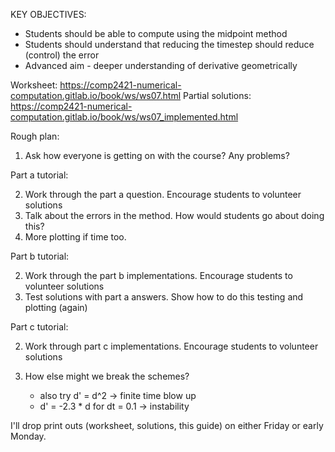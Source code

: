KEY OBJECTIVES:

- Students should be able to compute using the midpoint method
- Students should understand that reducing the timestep should reduce (control) the error
- Advanced aim - deeper understanding of derivative geometrically

Worksheet:
https://comp2421-numerical-computation.gitlab.io/book/ws/ws07.html
Partial solutions:
https://comp2421-numerical-computation.gitlab.io/book/ws/ws07_implemented.html

Rough plan:

1. Ask how everyone is getting on with the course? Any problems?

Part a tutorial:

2. Work through the part a question. Encourage students to volunteer solutions
3. Talk about the errors in the method. How would students go about doing this?
4. More plotting if time too.

Part b tutorial:

2. Work through the part b implementations. Encourage students to volunteer solutions
3. Test solutions with part a answers. Show how to do this testing and plotting (again)

Part c tutorial:

2. Work through part c implementations. Encourage students to volunteer solutions
3. How else might we break the schemes?

    - also try d' = d^2 -> finite time blow up
    - d' = -2.3 * d for dt = 0.1 -> instability

I'll drop print outs (worksheet, solutions, this guide) on either Friday or early Monday.
